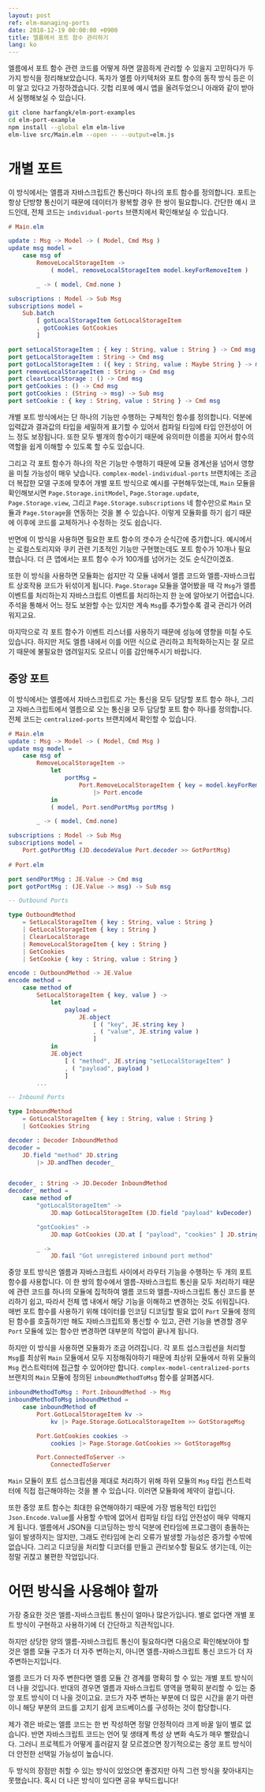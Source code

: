 ```yaml
---
layout: post
ref: elm-managing-ports
date: 2018-12-19 00:00:00 +0900
title: 엘름에서 포트 함수 관리하기
lang: ko
---
```


엘름에서 포트 함수 관련 코드를 어떻게 하면 깔끔하게 관리할 수 있을지 고민하다가 두 가지 방식을 정리해보았습니다. 독자가 엘름 아키텍처와 포트 함수의 동작 방식 등은 이미 알고 있다고 가정하겠습니다. 깃헙 리포에 예시 앱을 올려두었으니 아래와 같이 받아서 실행해보실 수 있습니다.

```bash
git clone harfangk/elm-port-examples
cd elm-port-example
npm install --global elm elm-live
elm-live src/Main.elm --open -- --output=elm.js
```

# 개별 포트

이 방식에서는 엘름과 자바스크립트간 통신마다 하나의 포트 함수를 정의합니다. 포트는 항상 단방향 통신이기 때문에 데이터가 왕복할 경우 한 쌍이 필요합니다. 간단한 예시 코드인데, 전체 코드는 `individual-ports` 브랜치에서 확인해보실 수 있습니다.

```elm
# Main.elm

update : Msg -> Model -> ( Model, Cmd Msg )
update msg model =
    case msg of
        RemoveLocalStorageItem ->
            ( model, removeLocalStorageItem model.keyForRemoveItem )

        _ -> ( model, Cmd.none )

subscriptions : Model -> Sub Msg
subscriptions model =
    Sub.batch
        [ gotLocalStorageItem GotLocalStorageItem
        , gotCookies GotCookies
        ]

port setLocalStorageItem : { key : String, value : String } -> Cmd msg
port getLocalStorageItem : String -> Cmd msg
port gotLocalStorageItem : ({ key : String, value : Maybe String } -> msg) -> Sub msg
port removeLocalStorageItem : String -> Cmd msg
port clearLocalStorage : () -> Cmd msg
port getCookies : () -> Cmd msg
port gotCookies : (String -> msg) -> Sub msg
port setCookie : { key : String, value : String } -> Cmd msg
```

개별 포트 방식에서는 단 하나의 기능만 수행하는 구체적인 함수를 정의합니다. 덕분에 입력값과 결과값의 타입을 세밀하게 표기할 수 있어서 컴파일 타임에 타입 안전성이 어느 정도 보장됩니다. 또한 모두 별개의 함수이기 때문에 유의미한 이름을 지어서 함수의 역할을 쉽게 이해할 수 있도록 할 수도 있습니다.

그리고 각 포트 함수가 하나의 작은 기능만 수행하기 때문에 모듈 경계선을 넘어서 영향을 미칠 가능성이 매우 낮습니다. `complex-model-individual-ports` 브랜치에는 조금 더 복잡한 모델 구조에 맞추어 개별 포트 방식으로 예시를 구현해두었는데, `Main` 모듈을 확인해보시면 `Page.Storage.initModel`, `Page.Storage.update`, `Page.Storage.view`, 그리고 `Page.Storage.subscriptions` 네 함수만으로 `Main` 모듈과 `Page.Storage`을 연동하는 것을 볼 수 있습니다. 이렇게 모듈화를 하기 쉽기 때문에 이후에 코드를 교체하거나 수정하는 것도 쉽습니다.

반면에 이 방식을 사용하면 필요한 포트 함수의 갯수가 순식간에 증가합니다. 예시에서는 로컬스토리지와 쿠키 관련 기초적인 기능만 구현했는데도 포트 함수가 10개나 필요했습니다. 더 큰 앱에서는 포트 함수 수가 100개를 넘어가는 것도 순식간이겠죠.

또한 이 방식을 사용하면 모듈화는 쉽지만 각 모듈 내에서 엘름 코드와 엘름-자바스크립트 상호작용 코드가 뒤섞이게 됩니다. `Page.Storage` 모듈을 열어봤을 때 각 `Msg`가 엘름 이벤트를 처리하는지 자바스크립트 이벤트를 처리하는지 한 눈에 알아보기 어렵습니다. 주석을 통해서 어느 정도 보완할 수는 있지만 계속 `Msg`를 추가할수록 결국 관리가 어려워지고요.

마지막으로 각 포트 함수가 이벤트 리스너를 사용하기 때문에 성능에 영향을 미칠 수도 있습니다. 하지만 저도 엘름 내에서 이를 어떤 식으로 관리하고 최적화하는지는 잘 모르기 때문에 불필요한 염려일지도 모르니 이를 감안해주시기 바랍니다.

## 중앙 포트

이 방식에서는 엘름에서 자바스크립트로 가는 통신을 모두 담당할 포트 함수 하나, 그리고 자바스크립트에서 엘름으로 오는 통신을 모두 담당할 포트 함수 하나를 정의합니다. 전체 코드는 `centralized-ports` 브랜치에서 확인할 수 있습니다.

```elm
# Main.elm
update : Msg -> Model -> ( Model, Cmd Msg )
update msg model =
    case msg of
        RemoveLocalStorageItem ->
            let
                portMsg =
                    Port.RemoveLocalStorageItem { key = model.keyForRemoveItem }
                        |> Port.encode
            in
            ( model, Port.sendPortMsg portMsg )

        _ -> ( model, Cmd.none)

subscriptions : Model -> Sub Msg
subscriptions model =
    Port.gotPortMsg (JD.decodeValue Port.decoder >> GotPortMsg)
    
# Port.elm 

port sendPortMsg : JE.Value -> Cmd msg
port gotPortMsg : (JE.Value -> msg) -> Sub msg

-- Outbound Ports

type OutboundMethod
    = SetLocalStorageItem { key : String, value : String }
    | GetLocalStorageItem { key : String }
    | ClearLocalStorage
    | RemoveLocalStorageItem { key : String }
    | GetCookies
    | SetCookie { key : String, value : String }

encode : OutboundMethod -> JE.Value
encode method =
    case method of
        SetLocalStorageItem { key, value } ->
            let
                payload =
                    JE.object
                        [ ( "key", JE.string key )
                        , ( "value", JE.string value )
                        ]
            in
            JE.object
                [ ( "method", JE.string "setLocalStorageItem" )
                , ( "payload", payload )
                ]
        ...

-- Inbound Ports

type InboundMethod
    = GotLocalStorageItem { key : String, value : String }
    | GotCookies String

decoder : Decoder InboundMethod
decoder =
    JD.field "method" JD.string
        |> JD.andThen decoder_


decoder_ : String -> JD.Decoder InboundMethod
decoder_ method =
    case method of
        "gotLocalStorageItem" ->
            JD.map GotLocalStorageItem (JD.field "payload" kvDecoder)

        "gotCookies" ->
            JD.map GotCookies (JD.at [ "payload", "cookies" ] JD.string)

        _ ->
            JD.fail "Got unregistered inbound port method"
```

중앙 포트 방식은 엘름과 자바스크립트 사이에서 라우터 기능을 수행하는 두 개의 포트 함수를 사용합니다. 이 한 쌍의 함수에서 엘름-자바스크립트 통신을 모두 처리하기 때문에 관련 코드를 하나의 모듈에 집적하여 엘름 코드와 엘름-자바스크립트 통신 코드를 분리하기 쉽고, 따라서 전체 앱 내에서 해당 기능을 이해하고 변경하는 것도 쉬워집니다. 매번 포트 함수를 사용하기 위해 데이터를 인코딩 디코딩할 필요 없이 `Port` 모듈에 정의된 함수를 호출하기만 해도 자바스크립트와 통신할 수 있고, 관련 기능을 변경할 경우 `Port` 모듈에 있는 함수만 변경하면 대부분의 작업이 끝나게 됩니다.

하지만 이 방식을 사용하면 모듈화가 조금 어려집니다. 각 포트 섭스크립션을 처리할 `Msg`를 최상위 `Main` 모듈에서 모두 지정해줘야하기 때문에 최상위 모듈에서 하위 모듈의 `Msg` 컨스트럭터에 접근할 수 있어야만 합니다. `complex-model-centralized-ports` 브랜치의 `Main` 모듈에 정의된 `inboundMethodToMsg` 함수를 살펴봅시다.

```elm
inboundMethodToMsg : Port.InboundMethod -> Msg
inboundMethodToMsg inboundMethod =
    case inboundMethod of
        Port.GotLocalStorageItem kv ->
            kv |> Page.Storage.GotLocalStorageItem >> GotStorageMsg

        Port.GotCookies cookies ->
            cookies |> Page.Storage.GotCookies >> GotStorageMsg

        Port.ConnectedToServer ->
            ConnectedToServer
```

`Main` 모듈이 포트 섭스크립션을 제대로 처리하기 위해 하위 모듈의 `Msg` 타입 컨스트럭터에 직접 접근해야하는 것을 볼 수 있습니다. 이러면 모듈화에 제약이 걸립니다.

또한 중앙 포트 함수는 최대한 유연해야하기 때문에 가장 범용적인 타입인 `Json.Encode.Value`를 사용할 수밖에 없어서 컴파일 타임 타입 안전성이 매우 약해지게 됩니다. 엘름에서 JSON을 디코딩하는 방식 덕분에 런타임에 프로그램이 충돌하는 일이 발생하지는 않지만, 그래도 런타임에 논리 오류가 발생할 가능성은 증가할 수밖에 없습니다. 그리고 디코딩을 처리할 디코더를 만들고 관리보수할 필요도 생기는데, 이는 정말 귀찮고 불편한 작업입니다.

# 어떤 방식을 사용해야 할까

가장 중요한 것은 엘름-자바스크립트 통신이 얼마나 많은가입니다. 별로 없다면 개별 포트 방식이 구현하고 사용하기에 더 간단하고 직관적입니다.

하지만 상당한 양의 엘름-자바스크립트 통신이 필요하다면 다음으로 확인해보아야 할 것은 엘름 모듈 구조가 더 자주 변하는지, 아니면 엘름-자바스크립트 통신 코드가 더 자주변하는지입니다.

엘름 코드가 더 자주 변한다면 엘름 모듈 간 경계를 명확히 할 수 있는 개별 포트 방식이 더 나을 것입니다. 반대의 경우면 엘름과 자바스크립트 영역을 명확히 분리할 수 있는 중앙 포트 방식이 더 나을 것이고요. 코드가 자주 변하는 부분에 더 많은 시간을 쏟기 마련이니 해당 부분의 코드를 고치기 쉽게 코드베이스를 구성하는 것이 합당합니다.

제가 겪은 바로는 엘름 코드는 한 번 작성하면 정말 안정적이라 크게 바꿀 일이 별로 없습니다. 반면 자바스크립트 코드는 언어 및 생태계 특성 상 변화 속도가 매우 빨랐습니다. 그러니 프로젝트가 어떻게 흘러갈지 잘 모르겠으면 장기적으로는 중앙 포트 방식이 더 안전한 선택일 가능성이 높습니다.

두 방식의 장점만 취할 수 있는 방식이 있었으면 좋겠지만 아직 그런 방식을 찾아내지는 못했습니다. 혹시 더 나은 방식이 있다면 공유 부탁드립니다!
